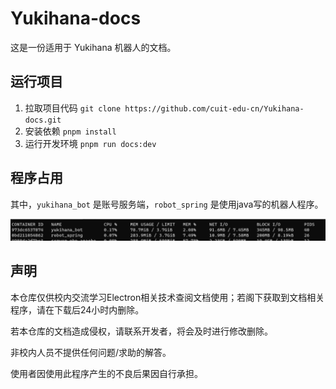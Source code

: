 # Yukihana-docs

这是一份适用于 Yukihana 机器人的文档。

## 运行项目

1. 拉取项目代码 `git clone https://github.com/cuit-edu-cn/Yukihana-docs.git`
2. 安装依赖 `pnpm install`
3. 运行开发环境 `pnpm run docs:dev`

## 程序占用

其中，`yukihana_bot` 是账号服务端，`robot_spring` 是使用java写的机器人程序。

![程序资源占用](./docs/guide/pic/electron-node2.png)

## 声明

本仓库仅供校内交流学习Electron相关技术查阅文档使用；若阁下获取到文档相关程序，请在下载后24小时内删除。

若本仓库的文档造成侵权，请联系开发者，将会及时进行修改删除。

非校内人员不提供任何问题/求助的解答。

使用者因使用此程序产生的不良后果因自行承担。
